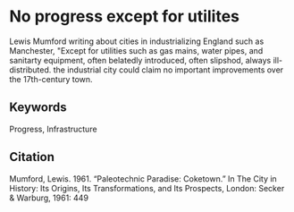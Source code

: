 # No progress except for utilites

Lewis Mumford writing about cities in industrializing England such as Manchester, 
"Except for utilities such as gas mains, water pipes, and sanitarty equipment, often belatedly introduced, often slipshod, always ill-distributed. the industrial city could claim no important improvements over the 17th-century town. 

## Keywords
Progress, Infrastructure

## Citation
Mumford, Lewis. 1961. “Paleotechnic Paradise: Coketown.” In The City in History: Its Origins, Its Transformations, and Its Prospects, London: Secker & Warburg, 1961: 449
